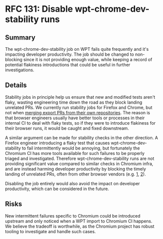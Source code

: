 # RFC 131: Disable wpt-chrome-dev-stability runs

## Summary

The wpt-chrome-dev-stability job on WPT fails quite frequently and it's
impacting developer productivity. The job should be changed to non-blocking
since it is not providing enough value, while keeping a record of potential
flakiness introductions that could be useful in further investigations.

## Details

Stability jobs in principle help us ensure that new and modified tests aren't
flaky, wasting engineering time down the road as they block landing unrelated
PRs. We currently run stability jobs for Firefox and Chrome, but not when
[merging export PRs from their own repositories](https://github.com/web-platform-tests/wpt/issues/29737).
The reason is that browser engineers usually have better tools or processes in their
internal CI to deal with flaky tests, so if they were to introduce flakiness
for their browser runs, it would be caught and fixed downstream.

A similar argument can be made for stability checks in the other direction. A
Firefox engineer introducing a flaky test that causes wpt-chrome-dev-stability
to fail intermittently would be annoying, but fortunately the Chromium CI has
more tools available for such failures to be properly triaged and investigated.
Therefore wpt-chrome-dev-stability runs are not providing significant value
compared to similar checks in Chromium infra, and are instead harming developer
productivity by blocking the timely landing of unrelated PRs, often from other
browser vendors (e.g. [1](https://github.com/web-platform-tests/wpt/pull/38046#event-8332522292),
[2](https://github.com/web-platform-tests/wpt/pull/38034)).

Disabling the job entirely would also avoid the impact on developer productivity,
which can be considered in the future.

## Risks

New intermittent failures specific to Chromium could be introduced upstream and
only noticed when a WPT import to Chromium CI happens. We believe the tradeoff
is worthwhile, as the Chromium project has robust tooling to investigate and
handle such cases.
